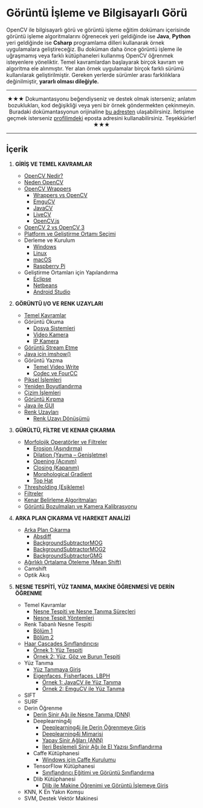 # Görüntü İşleme ve Bilgisayarlı Görü


OpenCV ile bilgisayarlı görü ve görüntü işleme eğitim dokümanı içerisinde görüntü işleme algoritmalarını öğrenecek yeri geldiğinde ise **Java**, **Python** yeri geldiğinde ise **Csharp** programlama dilleri kullanarak örnek uygulamalara geliştireceğiz. Bu doküman daha önce görüntü işleme ile uğraşmamış veya farklı kütüphaneleri kullanmış OpenCV öğrenmek isteyenlere yöneliktir. Temel kavramlardan başlayarak birçok kavram ve algoritma ele alınmıştır. Yer alan örnek uygulamalar birçok farklı sürümü kullanılarak geliştirilmiştir. Gereken yerlerde sürümler arası farklılıklara değinilmiştir, **yararlı olması dileğiyle.**

---

<p align="center">
 ★★★ Dokumantasyonu beğendiyseniz ve destek olmak isterseniz; anlatım bozuklukları, kod değişikliği veya yeni bir örnek göndermekten çekinmeyin. Buradaki dokümantasyonun orijinaline <a href="http://mesutpiskin.com/blog">bu adresten</a> ulaşabilirsiniz. İletişime geçmek isterseniz  <a href="https://github.com/mesutpiskin">profilimdeki</a> eposta adresini kullanabilirsiniz. Teşekkürler! ★★★
</p>

---

## İçerik
 1. **GİRİŞ VE TEMEL KAVRAMLAR**
	* [OpenCV Nedir?](#default-methods-for-interfaces)
	* [Neden OpenCV](#lambda-expressions)
	* [OpenCV Wrappers](#lambda-expressions)
		* [Wrappers vs OpenCV](#lambda-scopes)
		* [EmguCV](#functional-interfaces)
		* [JavaCV](#method-and-constructor-references)
		* [LiveCV](#method-and-constructor-references)
		* [OpenCV.js](#method-and-constructor-references)
	* [OpenCV 2 vs OpenCV 3](#accessing-local-variables)
	* [Platform ve Geliştirme Ortamı Seçimi](#accessing-fields-and-static-variables)
	* Derleme ve Kurulum
		* [Windows](#built-in-functional-interfaces)
		* [Linux](#built-in-functional-interfaces)
		* [macOS](#built-in-functional-interfaces)
		* [Raspberry Pi](#built-in-functional-interfaces)
	* Geliştirme Ortamları için Yapılandırma
		* [Eclipse](#built-in-functional-interfaces)
		* [Netbeans](#built-in-functional-interfaces)
		* [Android Studio](#built-in-functional-interfaces)

 2. **GÖRÜNTÜ I/O VE RENK UZAYLARI**
	* [Temel Kavramlar](#default-methods-for-interfaces)
	* Görüntü Okuma
		*  [Dosya Sistemleri](#default-methods-for-interfaces)
		*  [Video Kamera](#default-methods-for-interfaces)
		*  [IP Kamera](#default-methods-for-interfaces)
	* [Görüntü Stream Etme](#default-methods-for-interfaces)
	* [Java için imshow()](#default-methods-for-interfaces)
	* Görüntü Yazma
		* [Temel Video Write](#default-methods-for-interfaces)
		* [Codec ve FourCC](#default-methods-for-interfaces)
	* [Piksel İşlemleri](#default-methods-for-interfaces)
	* [Yeniden Boyutlandırma](#default-methods-for-interfaces)
	*  [Çizim İşlemleri](#default-methods-for-interfaces)
	*  [Görüntü Kırpma](#default-methods-for-interfaces)
	*  [Java ile GUI](#default-methods-for-interfaces)
	*  [Renk Uzayları](#default-methods-for-interfaces)
		* [Renk Uzayı Dönüşümü](#default-methods-for-interfaces) 

 3. **GÜRÜLTÜ, FİLTRE VE KENAR ÇIKARMA**
	* [Morfolojik Operatörler ve Filtreler](#default-methods-for-interfaces)
		* [Erosion (Aşındırma)](#default-methods-for-interfaces)
		* [Dilation (Yayma – Genişletme)](#default-methods-for-interfaces)
		* [Opening (Açınım)](#default-methods-for-interfaces)
		* [Closing (Kapanım)](#default-methods-for-interfaces)
		* [Morphological Gradient](#default-methods-for-interfaces)
		* [Top Hat](#default-methods-for-interfaces)
	* [Thresholding (Eşikleme)](#default-methods-for-interfaces)
	* [Filtreler](#default-methods-for-interfaces)
	* [Kenar Belirleme Algoritmaları](#default-methods-for-interfaces)
	* [Görüntü Bozulmaları ve Kamera Kalibrasyonu](#default-methods-for-interfaces)

4. **ARKA PLAN ÇIKARMA VE HAREKET ANALİZİ**
	* [Arka Plan Çıkarma](#default-methods-for-interfaces)
		* [Absdiff](#default-methods-for-interfaces)
		* [BackgroundSubtractorMOG](#default-methods-for-interfaces)
		* [BackgroundSubtractorMOG2](#default-methods-for-interfaces)
		* [BackgroundSubtractorGMG](#default-methods-for-interfaces)
	* [Ağırlıklı Ortalama Öteleme (Mean Shift)](#default-methods-for-interfaces)
	* Camshift
	* Optik Akış

4. **NESNE TESPİTİ, YÜZ TANIMA, MAKİNE ÖĞRENMESİ VE DERİN ÖĞRENME**
	* Temel Kavramlar
		* [Nesne Tespiti ve Nesne Tanıma Süreçleri](#default-methods-for-interfaces)
		* [Nesne Tespit Yöntemleri](#default-methods-for-interfaces)
	* Renk Tabanlı Nesne Tespiti
		* [Bölüm 1](#default-methods-for-interfaces)
		* [Bölüm 2](#default-methods-for-interfaces)
	* [Haar Cascades Sınıflandırıcısı](#default-methods-for-interfaces)
		* [Örnek 1: Yüz Tespiti](#default-methods-for-interfaces)
		* [Örnek 2: Yüz, Göz ve Burun Tespiti](#default-methods-for-interfaces)
	* Yüz Tanıma
		* [Yüz Tanımaya Giriş](#default-methods-for-interfaces)
		* [Eigenfaces, Fisherfaces, LBPH](#default-methods-for-interfaces)
			* [Örnek 1: JavaCV ile Yüz Tanıma](#default-methods-for-interfaces)
			* [Örnek 2: EmguCV ile Yüz Tanıma](#default-methods-for-interfaces)
	* SIFT
	* SURF
	* Derin Öğrenme
		* [Derin Sinir Ağı ile Nesne Tanıma (DNN)](#default-methods-for-interfaces)
		* Deeplearning4j	
			* [Deeplearning4j ile Derin Öğrenmeye Giriş ](#default-methods-for-interfaces)
			* [Deeplearning4j Mimarisi](#default-methods-for-interfaces)
			* [Yapay Sinir Ağları (ANN)](#default-methods-for-interfaces)			
			* [İleri Beslemeli Sinir Ağı ile El Yazısı Sınıflandırma](#default-methods-for-interfaces)
		* Caffe Kütüphanesi
			* [Windows için Caffe Kurulumu](#default-methods-for-interfaces)			
		* TensorFlow Kütüphanesi
			* [Sınıflandırıcı Eğitimi ve Görüntü Sınıflandırma](#default-methods-for-interfaces)	
		* Dlib Kütüphanesi
			* [Dlib ile Makine Öğrenimi ve Görüntü İşlemeye Giriş](#default-methods-for-interfaces)	
	* KNN, K En Yakın Komşu
	* SVM, Destek Vektör Makinesi
